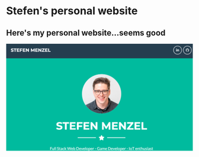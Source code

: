 # Stefen's personal website

## Here's my personal website...seems good
![Screenshot](screenshot.png)